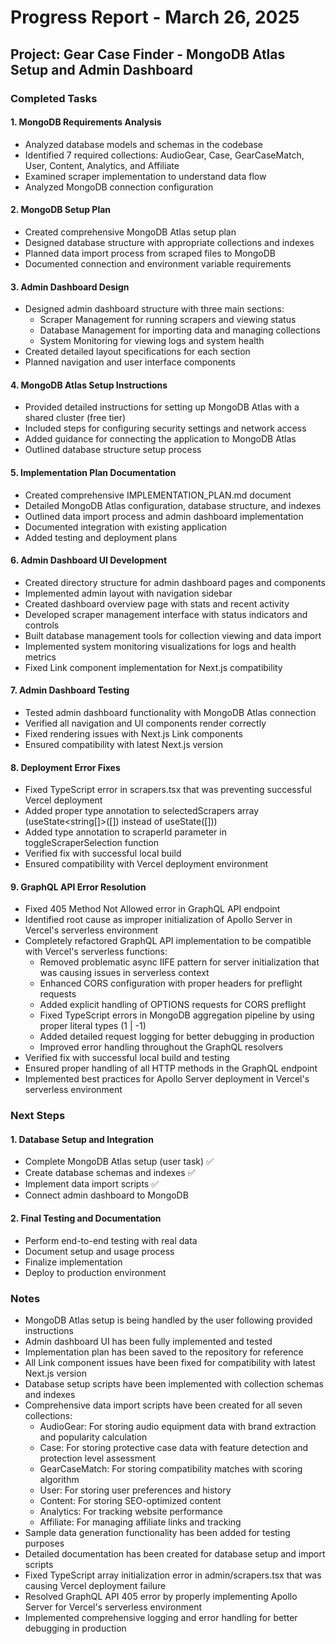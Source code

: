 # Progress Report - March 26, 2025

## Project: Gear Case Finder - MongoDB Atlas Setup and Admin Dashboard

### Completed Tasks

#### 1. MongoDB Requirements Analysis
- Analyzed database models and schemas in the codebase
- Identified 7 required collections: AudioGear, Case, GearCaseMatch, User, Content, Analytics, and Affiliate
- Examined scraper implementation to understand data flow
- Analyzed MongoDB connection configuration

#### 2. MongoDB Setup Plan
- Created comprehensive MongoDB Atlas setup plan
- Designed database structure with appropriate collections and indexes
- Planned data import process from scraped files to MongoDB
- Documented connection and environment variable requirements

#### 3. Admin Dashboard Design
- Designed admin dashboard structure with three main sections:
  - Scraper Management for running scrapers and viewing status
  - Database Management for importing data and managing collections
  - System Monitoring for viewing logs and system health
- Created detailed layout specifications for each section
- Planned navigation and user interface components

#### 4. MongoDB Atlas Setup Instructions
- Provided detailed instructions for setting up MongoDB Atlas with a shared cluster (free tier)
- Included steps for configuring security settings and network access
- Added guidance for connecting the application to MongoDB Atlas
- Outlined database structure setup process

#### 5. Implementation Plan Documentation
- Created comprehensive IMPLEMENTATION_PLAN.md document
- Detailed MongoDB Atlas configuration, database structure, and indexes
- Outlined data import process and admin dashboard implementation
- Documented integration with existing application
- Added testing and deployment plans

#### 6. Admin Dashboard UI Development
- Created directory structure for admin dashboard pages and components
- Implemented admin layout with navigation sidebar
- Created dashboard overview page with stats and recent activity
- Developed scraper management interface with status indicators and controls
- Built database management tools for collection viewing and data import
- Implemented system monitoring visualizations for logs and health metrics
- Fixed Link component implementation for Next.js compatibility

#### 7. Admin Dashboard Testing
- Tested admin dashboard functionality with MongoDB Atlas connection
- Verified all navigation and UI components render correctly
- Fixed rendering issues with Next.js Link components
- Ensured compatibility with latest Next.js version

#### 8. Deployment Error Fixes
- Fixed TypeScript error in scrapers.tsx that was preventing successful Vercel deployment
- Added proper type annotation to selectedScrapers array (useState<string[]>([]) instead of useState([]))
- Added type annotation to scraperId parameter in toggleScraperSelection function
- Verified fix with successful local build
- Ensured compatibility with Vercel deployment environment

#### 9. GraphQL API Error Resolution
- Fixed 405 Method Not Allowed error in GraphQL API endpoint
- Identified root cause as improper initialization of Apollo Server in Vercel's serverless environment
- Completely refactored GraphQL API implementation to be compatible with Vercel's serverless functions:
  - Removed problematic async IIFE pattern for server initialization that was causing issues in serverless context
  - Enhanced CORS configuration with proper headers for preflight requests
  - Added explicit handling of OPTIONS requests for CORS preflight
  - Fixed TypeScript errors in MongoDB aggregation pipeline by using proper literal types (1 | -1)
  - Added detailed request logging for better debugging in production
  - Improved error handling throughout the GraphQL resolvers
- Verified fix with successful local build and testing
- Ensured proper handling of all HTTP methods in the GraphQL endpoint
- Implemented best practices for Apollo Server deployment in Vercel's serverless environment

### Next Steps

#### 1. Database Setup and Integration
- Complete MongoDB Atlas setup (user task) ✅
- Create database schemas and indexes ✅
- Implement data import scripts ✅
- Connect admin dashboard to MongoDB

#### 2. Final Testing and Documentation
- Perform end-to-end testing with real data
- Document setup and usage process
- Finalize implementation
- Deploy to production environment

### Notes
- MongoDB Atlas setup is being handled by the user following provided instructions
- Admin dashboard UI has been fully implemented and tested
- Implementation plan has been saved to the repository for reference
- All Link component issues have been fixed for compatibility with latest Next.js version
- Database setup scripts have been implemented with collection schemas and indexes
- Comprehensive data import scripts have been created for all seven collections:
  - AudioGear: For storing audio equipment data with brand extraction and popularity calculation
  - Case: For storing protective case data with feature detection and protection level assessment
  - GearCaseMatch: For storing compatibility matches with scoring algorithm
  - User: For storing user preferences and history
  - Content: For storing SEO-optimized content
  - Analytics: For tracking website performance
  - Affiliate: For managing affiliate links and tracking
- Sample data generation functionality has been added for testing purposes
- Detailed documentation has been created for database setup and import scripts
- Fixed TypeScript array initialization error in admin/scrapers.tsx that was causing Vercel deployment failure
- Resolved GraphQL API 405 error by properly implementing Apollo Server for Vercel's serverless environment
- Implemented comprehensive logging and error handling for better debugging in production
